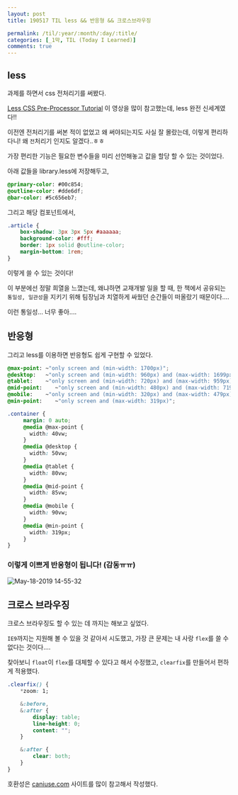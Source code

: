 ```yaml
---
layout: post
title: 190517 TIL less && 반응형 && 크로스브라우징

permalink: /til/:year/:month/:day/:title/
categories: [_1막, TIL (Today I Learned)]
comments: true
---
```


## **less**

과제를 하면서 css 전처리기를 써봤다.

[Less CSS Pre-Processor Tutorial](https://www.youtube.com/watch?v=YD91G8DdUsw) 이 영상을 많이 참고했는데, less 완전 신세계였다!! 

이전엔 전처리기를 써본 적이 없었고 왜 써야되는지도 사실 잘 몰랐는데, 이렇게 편리하다니! 왜 `전`처리기 인지도 알겠다..ㅎㅎ 

가장 편리한 기능은 필요한 변수들을 미리 선언해놓고 값을 할당 할 수 있는 것이었다. 

아래 값들을 library.less에 저장해두고, 

```css
@primary-color: #00c854;
@outline-color: #dde6df;
@bar-color: #5c656eb7;
```

그리고 해당 컴포넌트에서, 

```css
.article {
    box-shadow: 3px 3px 5px #aaaaaa;
    background-color: #fff;
    border: 1px solid @outline-color;
    margin-bottom: 1rem;
}
```

이렇게 쓸 수 있는 것이다! 

이 부분에선 정말 희열을 느꼈는데, 왜냐하면 교재개발 일을 할 때, 한 책에서 공유되는 `통일성, 일관성`을 지키기 위해 팀장님과 치열하게 싸웠던 순간들이 떠올랐기 때문이다....

이런 통일성... 너무 좋아....

## **반응형**

그리고 less를 이용하면 반응형도 쉽게 구현할 수 있었다. 

```css
@max-point: ~"only screen and (min-width: 1700px)";
@desktop:   ~"only screen and (min-width: 960px) and (max-width: 1699px)";
@tablet:    ~"only screen and (min-width: 720px) and (max-width: 959px)";
@mid-point:    ~"only screen and (min-width: 480px) and (max-width: 719px)";
@mobile:    ~"only screen and (min-width: 320px) and (max-width: 479px)";
@min-point:    ~"only screen and (max-width: 319px)";
```
```css
.container {
     margin: 0 auto;
     @media @max-point {
       width: 40vw;
     }
     @media @desktop {
       width: 50vw;
     }
     @media @tablet {
       width: 80vw;
     }
     @media @mid-point {
       width: 85vw;
     }
     @media @mobile {
       width: 90vw;
     }
     @media @min-point {
       width: 319px;
     }
}
```

### 이렇게 이쁘게 반응형이 됩니다! (감동ㅠㅠ)
![May-18-2019 14-55-32](https://user-images.githubusercontent.com/40848630/58077181-ef5c2a00-7be6-11e9-8798-2517f3a6b475.gif)


## **크로스 브라우징**

크로스 브라우징도 할 수 있는 데 까지는 해보고 싶었다. 

`IE9`까지는 지원해 볼 수 있을 것 같아서 시도했고, 가장 큰 문제는 내 사랑 `flex`를 쓸 수 없다는 것이다....

찾아보니 `float`이 `flex`를 대체할 수 있다고 해서 수정했고, `clearfix`를 만들어서 편하게 적용했다.

```css
.clearfix() {
    *zoom: 1;

    &:before,
    &:after {
        display: table;
        line-height: 0;
        content: "";
    }

    &:after {
        clear: both;
    }
}
```

호환성은 [caniuse.com](http://caniuse.com) 사이트를 많이 참고해서 작성했다.
